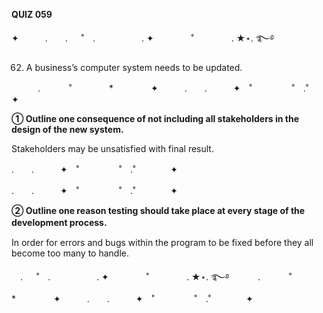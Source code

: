 
**QUIZ 059** 

✦　　　.　　. 　 ˚　.　　　　　 . ✦　　　 　˚　　　　 . ★⋆. ࿐࿔ 

62. A business’s computer system needs to be updated.


　　　.   　　˚　　 　　*　　 　　✦　　　.　　.　　　✦　˚ 　　　　 ˚　.˚　　　　✦


   
**① Outline one consequence of not including all stakeholders in the design of the new system.**


Stakeholders may be unsatisfied with final result.


.　　.　　　✦　˚ 　　　　 ˚　.˚　　　　✦

.　　.　　　✦　˚ 　　　　 ˚　.˚　　　　✦


**② Outline one reason testing should take place at every stage of the development process.**　

In order for errors and bugs within the program to be fixed before they all become too many to handle.



　. 　 ˚　.　　　　　 . ✦　　　 　˚　　　　 . ★⋆. ࿐࿔ 
　　　.   　　˚　　 　　*　　 　　✦　　　.　　.　　　✦　˚ 　　　　 ˚　.˚　　　　✦
